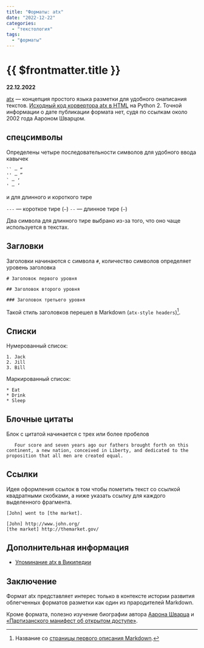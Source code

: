 ```yaml
---
title: "Форматы: atx"
date: "2022-12-22"
categories: 
  - "текстология"
tags: 
  - "форматы"
---
```


# {{ $frontmatter.title }}

**22.12.2022**

[atx](http://www.aaronsw.com/2002/atx/) — концепция простого языка разметки для удобного онаписания текстов. [Исходный код корвертора atx в HTML](www.aaronsw.com/2002/atx/atx.py) на Python 2. Точной информации о дате публикации формата нет, судя по ссылкам около 2002 года Аароном Шварцом.

## спецсимволы

Определены четыре последовательности символов для удобного ввода кавычек

```
`` — “
'' — ”
` — ‘
' — ’
```
и для длинного и короткого тире

`---` — короткое тире (`–`)
`--` — длинное тире (`—`)

Два символа для длинного тире выбрано из-за того, что оно чаще используется в текстах.

## Загловки

Заголовки начинаются с символа `#`, количество символов определяет уровень заголовка

```
# Заголовок первого уровня

## Заголовок второго уровня

### Заголовок третьего уровня
```

Такой стиль заголовков перешел в Markdown (`atx-style headers`)[^1].

[^1]: Название со [страницы первого описания Markdown](https://daringfireball.net/projects/markdown/syntax#header).

## Списки

Нумерованный список:

```
1. Jack
2. Jill
3. Bill
```

Маркированный список:

```
* Eat
* Drink
* Sleep
```

## Блочные цитаты

Блок с цитатой начинается с трех или более пробелов

```
   Four score and seven years ago our fathers brought forth on this continent, a new nation, conceived in Liberty, and dedicated to the proposition that all men are created equal.
```

## Ссылки

Идея оформления ссылок в том чтобы пометить текст со ссылкой квадратными скобками, а ниже указать ссылку для каждого выделенного фрагмента.

```
[John] went to [the market].
 
[John] http://www.john.org/
[the market] http://themarket.gov/
```

## Дополнительная информация

* [Упоминание atx в Википедии](https://en.wikipedia.org/wiki/Aaron_Swartz#atx)

## Заключение

Формат atx представляет интерес только в контексте истории развития облегченных форматов разметки как один из прародителей Markdown.

Кроме формата, полезно изучение биографии автора [Аарона Шварца](https://tech.onliner.by/2022/01/21/kto-ubil-26-letnego-geniya) и 
[«Партизанского манифест об открытом доступе»](http://www.cypherpunks.ru/Open-access-manifesto.html).